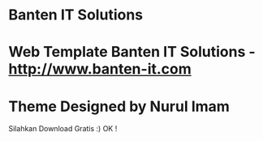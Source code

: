 Banten IT Solutions
===================

Web Template Banten IT Solutions - http://www.banten-it.com
=========
Theme Designed by Nurul Imam
=======

Silahkan Download Gratis :) OK !